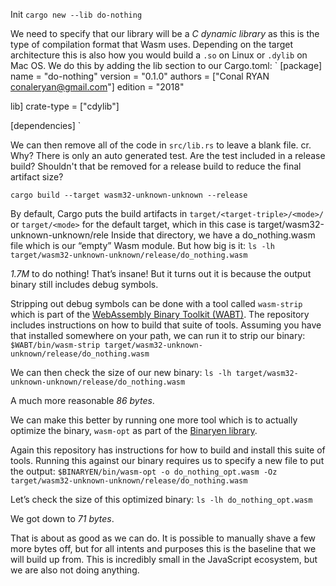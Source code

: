 Init
`cargo new --lib do-nothing`

We need to specify that our library will be a *C dynamic library* as this is the type of compilation format that Wasm uses.
Depending on the target architecture this is also how you would build a `.so` on Linux or `.dylib` on Mac OS. 
We do this by adding the lib section to our Cargo.toml:
`
[package]
name = "do-nothing"
version = "0.1.0"
authors = ["Conal RYAN <conaleryan@gmail.com>"]
edition = "2018"

lib]
crate-type = ["cdylib"]

[dependencies]
`

We can then remove all of the code in `src/lib.rs` to leave a blank file.
  cr. 
  Why? There is only an auto generated test. 
  Are the test included in a release build? 
  Shouldn't that be removed for a release build to reduce the final artifact size? 

`cargo build --target wasm32-unknown-unknown --release`

By default, Cargo puts the build artifacts in `target/<target-triple>/<mode>/` or `target/<mode>` for the default target, which in this case is target/wasm32-unknown-unknown/rele Inside that directory, we have a do_nothing.wasm file which is our “empty” Wasm
module. 
But how big is it:
`ls -lh target/wasm32-unknown-unknown/release/do_nothing.wasm`

*1.7M* to do nothing! That’s insane! But it turns out it is because the output binary still includes debug symbols.

Stripping out debug symbols can be done with a tool called `wasm-strip` which is part of the 
[WebAssembly Binary Toolkit (WABT)](https://github.com/WebAssembly/wabt).
The repository includes instructions on how to build that suite of tools. 
Assuming you have that installed somewhere on your path, we can run it to strip our binary:
`$WABT/bin/wasm-strip target/wasm32-unknown-unknown/release/do_nothing.wasm`

We can then check the size of our new binary:
`ls -lh target/wasm32-unknown-unknown/release/do_nothing.wasm`

A much more reasonable *86 bytes*. 

We can make this better by running one more tool which is to actually optimize the binary, 
`wasm-opt` as part of the [Binaryen library](https://github.com/WebAssembly/binaryen).

Again this repository has instructions for how to build and install this suite of tools. 
Running this against our binary requires us to specify a new file to put the output:
`$BINARYEN/bin/wasm-opt -o do_nothing_opt.wasm -Oz target/wasm32-unknown-unknown/release/do_nothing.wasm`

Let’s check the size of this optimized binary:
`ls -lh do_nothing_opt.wasm`

We got down to *71 bytes*. 

That is about as good as we can do. It is possible to manually shave a few more bytes off, 
but for all intents and purposes this is the baseline that we will build up from. 
This is incredibly small in the JavaScript ecosystem, but we are also not doing anything.

